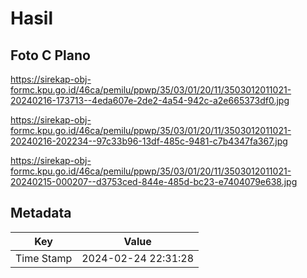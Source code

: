# Hasil

## Foto C Plano

https://sirekap-obj-formc.kpu.go.id/46ca/pemilu/ppwp/35/03/01/20/11/3503012011021-20240216-173713--4eda607e-2de2-4a54-942c-a2e665373df0.jpg

https://sirekap-obj-formc.kpu.go.id/46ca/pemilu/ppwp/35/03/01/20/11/3503012011021-20240216-202234--97c33b96-13df-485c-9481-c7b4347fa367.jpg

https://sirekap-obj-formc.kpu.go.id/46ca/pemilu/ppwp/35/03/01/20/11/3503012011021-20240215-000207--d3753ced-844e-485d-bc23-e7404079e638.jpg


## Metadata

| Key        | Value               |
| ---------- | ------------------- |
| Time Stamp | 2024-02-24 22:31:28 |



